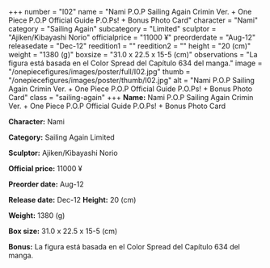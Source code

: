 +++
number = "I02"
name = "Nami P.O.P Sailing Again Crimin Ver. &#43; One Piece P.O.P Official Guide P.O.Ps! &#43; Bonus Photo Card"
character = "Nami"
category = "Sailing Again"
subcategory = "Limited"
sculptor = "Ajiken/Kibayashi Norio"
officialprice = "11000 ¥"
preorderdate = "Aug-12"
releasedate = "Dec-12"
reedition1 = ""
reedition2 = ""
height = "20 (cm)"
weight = "1380 (g)"
boxsize = "31.0 x 22.5 x 15-5 (cm)"
observations = "La figura está basada en el Color Spread del Capítulo 634 del manga."
image = "/onepiecefigures/images/poster/full/I02.jpg"
thumb = "/onepiecefigures/images/poster/thumb/I02.jpg"
alt = "Nami P.O.P Sailing Again Crimin Ver. &#43; One Piece P.O.P Official Guide P.O.Ps! &#43; Bonus Photo Card"
class = "sailing-again"
+++
**Name:** Nami P.O.P Sailing Again Crimin Ver. &#43; One Piece P.O.P Official Guide P.O.Ps! &#43; Bonus Photo Card

**Character:** Nami

**Category:** Sailing Again  Limited 

**Sculptor:** Ajiken/Kibayashi Norio

**Official price:** 11000 ¥

**Preorder date:** Aug-12

**Release date:** Dec-12
**Height:** 20 (cm)

**Weight:** 1380 (g)

**Box size:** 31.0 x 22.5 x 15-5 (cm)

**Bonus:** La figura está basada en el Color Spread del Capítulo 634 del manga.
